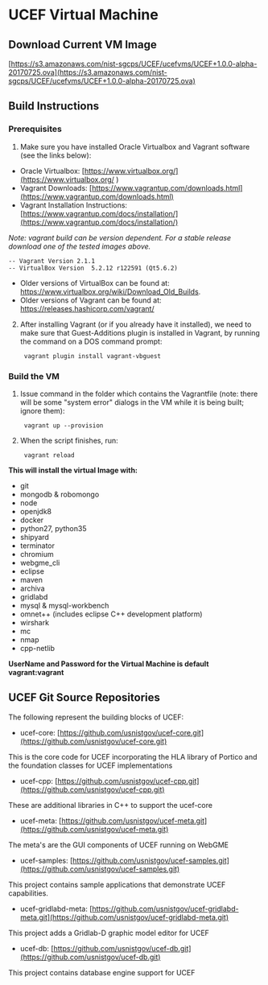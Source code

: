 UCEF Virtual Machine
=============================

## Download Current VM Image
  [https://s3.amazonaws.com/nist-sgcps/UCEF/ucefvms/UCEF+1.0.0-alpha-20170725.ova](https://s3.amazonaws.com/nist-sgcps/UCEF/ucefvms/UCEF+1.0.0-alpha-20170725.ova)
  
## Build Instructions

### Prerequisites 
1) Make sure you have installed Oracle Virtualbox and Vagrant software (see the links below): 
- Oracle Virtualbox: [https://www.virtualbox.org/](https://www.virtualbox.org/ )
- Vagrant Downloads: [https://www.vagrantup.com/downloads.html](https://www.vagrantup.com/downloads.html)
- Vagrant Installation Instructions: [https://www.vagrantup.com/docs/installation/](https://www.vagrantup.com/docs/installation/) 

*Note: vagrant build can be version dependent. For a stable release download one of the tested images above.* 

	-- Vagrant Version 2.1.1
	-- VirtualBox Version  5.2.12 r122591 (Qt5.6.2)

- Older versions of VirtualBox can be found at: https://www.virtualbox.org/wiki/Download_Old_Builds.
- Older versions of Vagrant can be found at: https://releases.hashicorp.com/vagrant/


2) After installing Vagrant (or if you already have it installed), we need to make sure that Guest-Additions plugin is installed in Vagrant, by running the command on a DOS command prompt:
    
        vagrant plugin install vagrant-vbguest

### Build the VM

1) Issue command in the folder which contains the Vagrantfile (note: there will be some "system error" dialogs in the VM while it is being built; ignore them):
    
        vagrant up --provision

1) When the script finishes, run:

        vagrant reload


**This will install the virtual Image with:**

- git
- mongodb & robomongo
- node
- openjdk8
- docker
- python27, python35
- shipyard
- terminator
- chromium
- webgme_cli
- eclipse
- maven
- archiva
- gridlabd
- mysql & mysql-workbench
- omnet++ (includes eclipse C++ development platform)
- wirshark
- mc
- nmap
- cpp-netlib


**UserName and Password for the Virtual Machine is default vagrant:vagrant**

## UCEF Git Source Repositories

The following represent the building blocks of UCEF:

- ucef-core: [https://github.com/usnistgov/ucef-core.git](https://github.com/usnistgov/ucef-core.git)

This is the core code for UCEF incorporating the HLA library of Portico and the foundation classes for UCEF implementations

- ucef-cpp: [https://github.com/usnistgov/ucef-cpp.git](https://github.com/usnistgov/ucef-cpp.git)

These are additional libraries in C++ to support the ucef-core

- ucef-meta: [https://github.com/usnistgov/ucef-meta.git](https://github.com/usnistgov/ucef-meta.git)

The meta's are the GUI components of UCEF running on WebGME

- ucef-samples: [https://github.com/usnistgov/ucef-samples.git](https://github.com/usnistgov/ucef-samples.git)

This project contains sample applications that demonstrate UCEF capabilities.

- ucef-gridlabd-meta: [https://github.com/usnistgov/ucef-gridlabd-meta.git](https://github.com/usnistgov/ucef-gridlabd-meta.git)

This project adds a Gridlab-D graphic model editor for UCEF

- ucef-db: [https://github.com/usnistgov/ucef-db.git](https://github.com/usnistgov/ucef-db.git)

This project contains database engine support for UCEF

